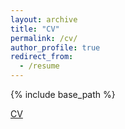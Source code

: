```yaml
---
layout: archive
title: "CV"
permalink: /cv/
author_profile: true
redirect_from:
  - /resume
---
```


{% include base_path %}

[CV](https://minjaeSeo6603.github.io/files/Resume_MJ_3_(1).pdf)

